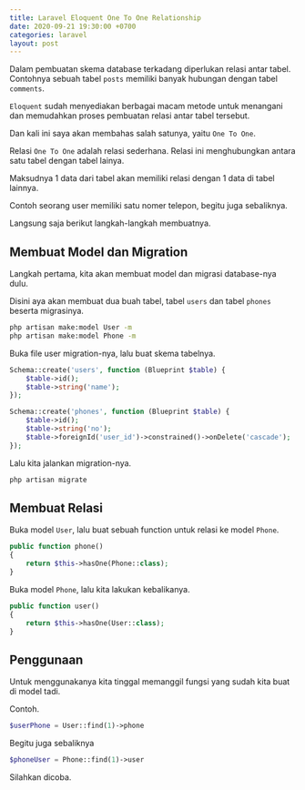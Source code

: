 ```yaml
---
title: Laravel Eloquent One To One Relationship
date: 2020-09-21 19:30:00 +0700
categories: laravel
layout: post
---
```


Dalam pembuatan skema database terkadang diperlukan relasi antar tabel. Contohnya sebuah tabel `posts` memiliki banyak hubungan dengan tabel `comments`. 

`Eloquent` sudah menyediakan berbagai macam metode untuk menangani dan memudahkan proses pembuatan relasi antar tabel tersebut.

Dan kali ini saya akan membahas salah satunya, yaitu `One To One`.

Relasi `One To One` adalah relasi sederhana. Relasi ini menghubungkan antara satu tabel dengan tabel lainya.

Maksudnya 1 data dari tabel akan memiliki relasi dengan 1 data di tabel lainnya.

Contoh seorang user memiliki satu nomer telepon, begitu juga sebaliknya.

Langsung saja berikut langkah-langkah membuatnya.

## Membuat Model dan Migration

Langkah pertama, kita akan membuat model dan migrasi database-nya dulu.

Disini aya akan membuat dua buah tabel, tabel `users` dan tabel `phones` beserta migrasinya.

```bash
php artisan make:model User -m
php artisan make:model Phone -m
```

Buka file user migration-nya, lalu buat skema tabelnya.

```php
Schema::create('users', function (Blueprint $table) {
    $table->id();
    $table->string('name');
});
```

```php
Schema::create('phones', function (Blueprint $table) {
    $table->id();
    $table->string('no');
    $table->foreignId('user_id')->constrained()->onDelete('cascade');
});
```

Lalu kita jalankan migration-nya.

```bash
php artisan migrate
```

## Membuat Relasi

Buka model `User`, lalu buat sebuah function untuk relasi ke model `Phone`.

```php
public function phone()
{
    return $this->hasOne(Phone::class);
}
```

Buka model `Phone`, lalu kita lakukan kebalikanya.

```php
public function user()
{
    return $this->hasOne(User::class);
}
```

## Penggunaan

Untuk menggunakanya kita tinggal memanggil fungsi yang sudah kita buat di model tadi.

Contoh.

```php
$userPhone = User::find(1)->phone
```

Begitu juga sebaliknya

```php
$phoneUser = Phone::find(1)->user
```

Silahkan dicoba.

